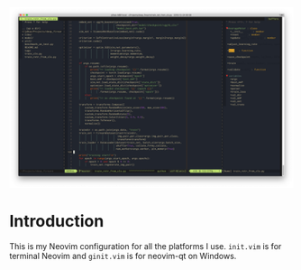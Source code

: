 ![](images/demo_look.jpg)

# Introduction

This is my Neovim configuration for all the platforms I use. `init.vim` is for
terminal Neovim and `ginit.vim` is for neovim-qt on Windows.
